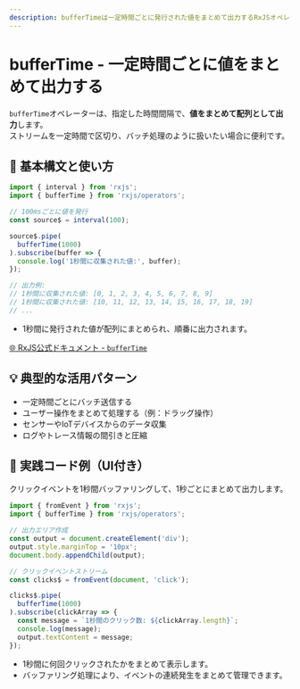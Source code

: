 ```yaml
---
description: bufferTimeは一定時間ごとに発行された値をまとめて出力するRxJSオペレーターで、時間単位でのバッチ処理や集約に適しています。
---
```


# bufferTime - 一定時間ごとに値をまとめて出力する

`bufferTime`オペレーターは、指定した時間間隔で、**値をまとめて配列として出力**します。  
ストリームを一定時間で区切り、バッチ処理のように扱いたい場合に便利です。

## 🔰 基本構文と使い方

```ts
import { interval } from 'rxjs';
import { bufferTime } from 'rxjs/operators';

// 100msごとに値を発行
const source$ = interval(100);

source$.pipe(
  bufferTime(1000)
).subscribe(buffer => {
  console.log('1秒間に収集された値:', buffer);
});

// 出力例:
// 1秒間に収集された値: [0, 1, 2, 3, 4, 5, 6, 7, 8, 9]
// 1秒間に収集された値: [10, 11, 12, 13, 14, 15, 16, 17, 18, 19]
// ...
```

- 1秒間に発行された値が配列にまとめられ、順番に出力されます。

[🌐 RxJS公式ドキュメント - `bufferTime`](https://rxjs.dev/api/operators/bufferTime)

## 💡 典型的な活用パターン

- 一定時間ごとにバッチ送信する
- ユーザー操作をまとめて処理する（例：ドラッグ操作）
- センサーやIoTデバイスからのデータ収集
- ログやトレース情報の間引きと圧縮

## 🧠 実践コード例（UI付き）

クリックイベントを1秒間バッファリングして、1秒ごとにまとめて出力します。

```ts
import { fromEvent } from 'rxjs';
import { bufferTime } from 'rxjs/operators';

// 出力エリア作成
const output = document.createElement('div');
output.style.marginTop = '10px';
document.body.appendChild(output);

// クリックイベントストリーム
const clicks$ = fromEvent(document, 'click');

clicks$.pipe(
  bufferTime(1000)
).subscribe(clickArray => {
  const message = `1秒間のクリック数: ${clickArray.length}`;
  console.log(message);
  output.textContent = message;
});
```

- 1秒間に何回クリックされたかをまとめて表示します。
- バッファリング処理により、イベントの連続発生をまとめて管理できます。
